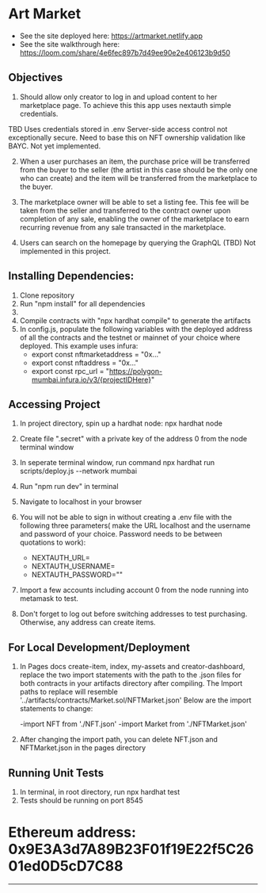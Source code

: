# Art Market

* See the site deployed here: https://artmarket.netlify.app
* See the site walkthrough here: https://loom.com/share/4e6fec897b7d49ee90e2e406123b9d50

## Objectives

1) Should allow only creator to log in and upload content to her marketplace page. To achieve this this app uses nextauth simple credentials. 

 TBD Uses credentials stored in .env Server-side access control not exceptionally secure. Need to base this on NFT ownership validation like BAYC. Not yet implemented.


2) When a user purchases an item, the purchase price will be transferred from the buyer to the seller (the artist in this case should be the only one who can create) and the item will be transferred from the marketplace to the buyer.

3) The marketplace owner will be able to set a listing fee. This fee will be taken from the seller and transferred to the contract owner upon completion of any sale, enabling the owner of the marketplace to earn recurring revenue from any sale transacted in the marketplace.

4) Users can search on the homepage by querying the GraphQL (TBD) Not implemented in this project.


## Installing Dependencies:

1. Clone repository
2. Run "npm install" for all dependencies
3. 
4. Compile contracts with "npx hardhat compile" to generate the artifacts
5. In config.js, populate the following variables with the deployed address of all the contracts and the testnet or mainnet of your choice where deployed. This example uses infura:
    - export const nftmarketaddress = "0x..."
    - export const nftaddress = "0x..."
    - export const rpc_url = "https://polygon-mumbai.infura.io/v3/{projectIDHere}"

## Accessing Project

1. In project directory, spin up a hardhat node: npx hardhat node
2. Create file ".secret" with a private key of the address 0 from the node terminal window
3. In seperate terminal window, run command npx hardhat run scripts/deploy.js --network mumbai
4. Run "npm run dev"  in terminal
5. Navigate to localhost in your browser
6. You will not be able to sign in without creating a .env file with the following three parameters( make the URL localhost and the username and password of your choice. Password needs to be between quotations to work):

    - NEXTAUTH_URL=
    - NEXTAUTH_USERNAME=
    - NEXTAUTH_PASSWORD=""

7. Import a few accounts including account 0 from the node running into metamask to test.
8. Don't forget to log out before switching addresses to test purchasing. Otherwise, any address can create items. 

## For Local Development/Deployment
1. In Pages docs create-item, index, my-assets and creator-dashboard, replace the two import statements with the path to the .json files for both contracts in your artifacts directory after compiling. The Import paths to replace will resemble '../artifacts/contracts/Market.sol/NFTMarket.json' Below are the import statements to change:
    
    -import NFT from './NFT.json'
    -import Market from './NFTMarket.json'

2. After changing the import path, you can delete NFT.json and NFTMarket.json in the pages directory

## Running Unit Tests

1. In terminal, in root directory, run npx hardhat test
2. Tests should be running on port 8545


 # Ethereum address: 0x9E3A3d7A89B23F01f19E22f5C2601ed0D5cD7C88


-----------------------------------------------------------------------------------------------------------------------------
